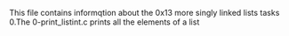 This file contains informqtion about the 0x13 more singly linked lists tasks
0.The 0-print_listint.c prints all the elements of a list
